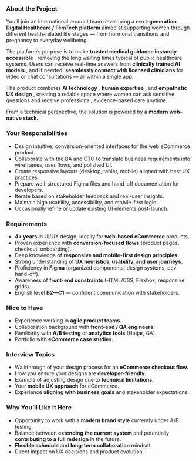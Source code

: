 ### **About the Project**

You’ll join an international product team developing a **next-generation
Digital Healthcare / FemTech platform** aimed at supporting women through
different health-related life stages — from hormonal transitions and pregnancy
to everyday wellbeing.

The platform’s purpose is to make **trusted medical guidance instantly
accessible** , removing the long waiting times typical of public healthcare
systems. Users can receive real-time answers from **clinically trained AI
models** , and if needed, **seamlessly connect with licensed clinicians** for
video or chat consultations — all within a single app.

The product combines **AI technology** , **human expertise** , and
**empathetic UX design** , creating a reliable space where women can ask
sensitive questions and receive professional, evidence-based care anytime.

From a technical perspective, the solution is powered by a **modern web-native
stack.**

### **Your Responsibilities**

  * Design intuitive, conversion-oriented interfaces for the web eCommerce product.
  * Collaborate with the BA and CTO to translate business requirements into wireframes, user flows, and polished UI.
  * Create responsive layouts (desktop, tablet, mobile) aligned with best UX practices.
  * Prepare well-structured Figma files and hand-off documentation for developers.
  * Iterate based on stakeholder feedback and real-user insights.
  * Maintain high usability, accessibility, and mobile-first logic.
  * Occasionally refine or update existing UI elements post-launch.

### **Requirements**

  * **4+ years** in UI/UX design, ideally for **web-based eCommerce** products.
  * Proven experience with **conversion-focused flows** (product pages, checkout, onboarding).
  * Deep knowledge of **responsive and mobile-first design principles.**
  * Strong understanding of **UX heuristics, usability, and user journeys.**
  * Proficiency in **Figma** (organized components, design systems, dev hand-off).
  * Awareness of **front-end constraints** (HTML/CSS, Flexbox, responsive grids).
  * English level **B2—C1** — confident communication with stakeholders.

### **Nice to Have**

  * Experience working in **agile product teams**.
  * Collaboration background with **front-end / QA engineers.**
  * Familiarity with **A/B testing** or **analytics tools** (Hotjar, GA).
  * Portfolio with **eCommerce case studies.**

### **Interview Topics**

  * Walkthrough of your design process for an **eCommerce checkout flow.**
  * How you ensure your designs are **developer-friendly.**
  * Example of adjusting design due to **technical limitations.**
  * Your **mobile UX approach** for eCommerce.
  * Experience **aligning with business goals** and stakeholder expectations.

### **Why You’ll Like It Here**

  * Opportunity to work with a **modern brand style** currently under A/B testing.
  * Balance between **extending the current system** and potentially **contributing to a full redesign** in the future.
  * **Flexible schedule** and **long-term collaboration** mindset.
  * Direct impact on UX decisions and product evolution.
